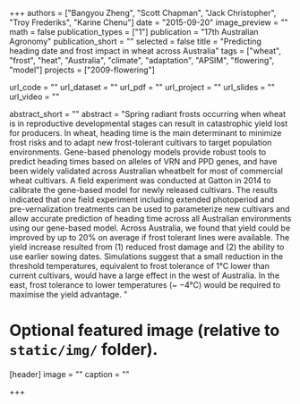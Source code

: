 +++
authors = ["Bangyou Zheng", "Scott Chapman", "Jack Christopher", "Troy Frederiks", "Karine Chenu"]
date = "2015-09-20"
image_preview = ""
math = false
publication_types = ["1"]
publication = "17th Australian Agronomy"
publication_short = ""
selected = false
title = "Predicting heading date and frost impact in wheat across Australia"
tags = ["wheat", "frost", "heat", "Australia", "climate", "adaptation", "APSIM", "flowering", "model"]
projects = ["2009-flowering"]

url_code = ""
url_dataset = ""
url_pdf = ""
url_project = ""
url_slides = ""
url_video = ""

abstract_short = ""
abstract = "Spring radiant frosts occurring when wheat is in reproductive developmental stages can result in catastrophic yield lost for producers. In wheat, heading time is the main determinant to minimize frost risks and to adapt new frost-tolerant cultivars to target population environments. Gene-based phenology models provide robust tools to predict heading times based on alleles of VRN and PPD genes, and have been widely validated across Australian wheatbelt for most of commercial wheat cultivars. A field experiment was conducted at Gatton in 2014 to calibrate the gene-based model for newly released cultivars. The results indicated that one field experiment including extended photoperiod and pre-vernalization treatments can be used to parameterize new cultivars and allow accurate prediction of heading time across all Australian environments using our gene-based model. Across Australia, we found that yield could be improved by up to 20% on average if frost tolerant lines were available. The yield increase resulted from (1) reduced frost damage and (2) the ability to use earlier sowing dates. Simulations suggest that a small reduction in the threshold temperatures, equivalent to frost tolerance of 1°C lower than current cultivars, would have a large effect in the west of Australia. In the east, frost tolerance to lower temperatures (~ −4°C) would be required to maximise the yield advantage. "


# Optional featured image (relative to `static/img/` folder).
[header]
image = ""
caption = ""

+++
